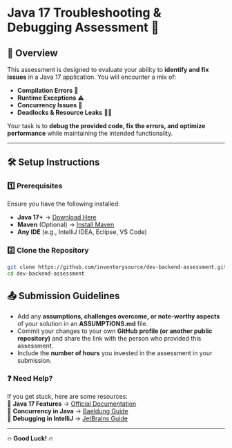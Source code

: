 # **Java 17 Troubleshooting & Debugging Assessment** 🚀

## **📌 Overview**
This assessment is designed to evaluate your ability to **identify and fix issues** in a Java 17 application. You will encounter a mix of:

- **Compilation Errors** 🛑
- **Runtime Exceptions** ⚠️
- **Concurrency Issues** 🔄
- **Deadlocks & Resource Leaks** 🕵️‍♂️

Your task is to **debug the provided code, fix the errors, and optimize performance** while maintaining the intended functionality.

---

## **🛠️ Setup Instructions**
### **1️⃣ Prerequisites**
Ensure you have the following installed:
- **Java 17+** → [Download Here](https://jdk.java.net/17/)
- **Maven** (Optional) → [Install Maven](https://maven.apache.org/install.html)
- **Any IDE** (e.g., IntelliJ IDEA, Eclipse, VS Code)

### **2️⃣ Clone the Repository**
```bash
git clone https://github.com/inventorysource/dev-backend-assessment.git
cd dev-backend-assessment
```

## **📤 Submission Guidelines**
- Add any **assumptions, challenges overcome, or note-worthy aspects** of your solution in an **ASSUMPTIONS.md** file.
- Commit your changes to your own **GitHub profile (or another public repository)** and share the link with the person who provided this assessment.
- Include the **number of hours** you invested in the assessment in your submission.


### **❓ Need Help?**
If you get stuck, here are some resources:  
📌 **Java 17 Features** → [Official Documentation](https://docs.oracle.com/en/java/javase/17/)  
📌 **Concurrency in Java** → [Baeldung Guide](https://www.baeldung.com/java-concurrency)  
📌 **Debugging in IntelliJ** → [JetBrains Guide](https://www.jetbrains.com/help/idea/debugging-code.html)

---

🔥 **Good Luck!** 🔥  
